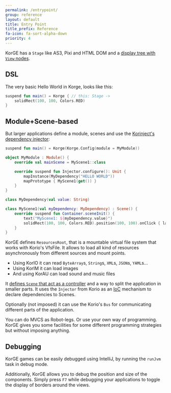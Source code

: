 ```yaml
---
permalink: /entrypoint/
group: reference
layout: default
title: Entry Point
title_prefix: Reference
fa-icon: fa-sort-alpha-down
priority: 4
---
```


KorGE has a `Stage` like AS3, Pixi and HTML DOM and a [display tree with `View` nodes](/views/).

## DSL

The very basic Hello World in Korge, looks like this:

```kotlin
suspend fun main() = Korge { // this: Stage ->
    solidRect(100, 100, Colors.RED)
}
```

## Module+Scene-based

But larger applications define a module, scenes and use the [Korinject's dependency injector](/injector/):

```kotlin
suspend fun main() = Korge(Korge.Config(module = MyModule))

object MyModule : Module() {
    override val mainScene = MyScene1::class

    override suspend fun Injector.configure(): Unit {
        mapInstance(MyDependency("HELLO WORLD"))
        mapPrototype { MyScene1(get()) }
    }
}

class MyDependency(val value: String)

class MyScene1(val myDependency: MyDependency) : Scene() {
    override suspend fun Container.sceneInit() {
        text("MyScene1: ${myDependency.value}")
        solidRect(100, 100, Colors.RED).position(100, 100).onClick { launchImmediately { sceneContainer.changeTo<MyScene1>(MyDependency("other")) } }
    }
}
```

KorGE defines `ResourcesRoot`, that is a mountable virtual file system that works with Korio's VfsFile.
It allows to load all kind of resources asynchronously from different sources and mount points.

* Using KorIO it can read `ByteArray`s, `String`s, `XML`s, `JSON`s, `YAML`s...
* Using KorIM it can load images
* And using KorAU can load sound and music files

It [defines `Scene` that act as a controller](/scenes/) and a way to split the application in smaller parts.
It uses the `Injector` from Korio as an [IoC](https://en.wikipedia.org/wiki/Inversion_of_control) mechanism to declare dependencies to Scenes.

Optionally (not imposed) it can use the Korio's `Bus` for communicating different parts of the application.

You can do MVCS as Robot-legs. Or use your own way of programming. KorGE gives you some facilities for
some different programming strategies but without imposing anything.

## Debugging

KorGE games can be easily debugged using IntelliJ, by running the `runJvm` task in debug mode.

Additionally, KorGE allows you to debug the position and size of the components. Simply press `F7` while debugging your applications to toggle the display of borders around the views.
